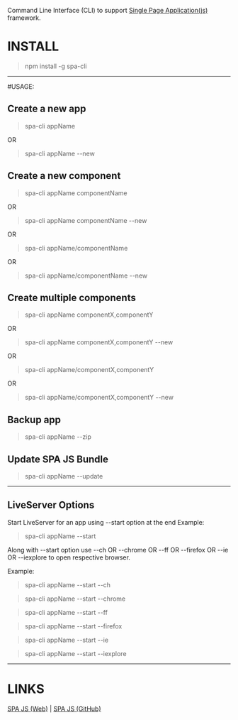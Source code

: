 Command Line Interface (CLI) to support [Single Page Application(js)](https://spa.js.org) framework.

# INSTALL
> npm install -g spa-cli

---
#USAGE:
## Create a new app
> spa-cli appName

OR

> spa-cli appName --new

## Create a new component
> spa-cli appName componentName

OR

> spa-cli appName componentName --new

OR

> spa-cli appName/componentName

OR

> spa-cli appName/componentName --new


## Create multiple components
> spa-cli appName componentX,componentY

OR

> spa-cli appName componentX,componentY --new

OR

> spa-cli appName/componentX,componentY

OR

> spa-cli appName/componentX,componentY --new

## Backup app
> spa-cli appName --zip

## Update SPA JS Bundle
> spa-cli appName --update
---
## LiveServer Options
Start LiveServer for an app using --start option at the end
Example:
> spa-cli appName --start

Along with --start option use --ch OR --chrome OR --ff OR --firefox OR --ie OR --iexplore to open respective browser.

Example:
> spa-cli appName --start --ch

> spa-cli appName --start --chrome

> spa-cli appName --start --ff

> spa-cli appName --start --firefox

> spa-cli appName --start --ie

> spa-cli appName --start --iexplore

---
# LINKS
[SPA JS (Web)](https://spa.js.org) | [SPA JS (GitHub)](https://github.com/sucom/SPA.js)